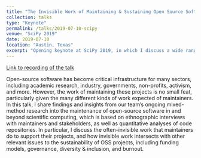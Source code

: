 ```yaml
---
title: "The Invisible Work of Maintaining & Sustaining Open Source Software"
collection: talks
type: "Keynote"
permalink: /talks/2019-07-10-scipy
venue: "SciPy 2019"
date: 2019-07-10
location: "Austin, Texas"
excerpt: "Opening keynote at SciPy 2019, in which I discuss a wide range of issues around the work of developing and maintaining open-source software, based on our team’s ongoing mixed-method research into this topic."
---
```

[Link to recording of the talk](https://www.youtube.com/watch?v=PM3iltcaIL8)

Open-source software has become critical infrastructure for many sectors, including academic research, industry, governments, non-profits, activism, and more. However, the work of maintaining these projects is no small feat, particularly given the many different kinds of work expected of maintainers. In this talk, I share findings and insights from our team’s ongoing mixed-method research into the maintenance of open-source software in and beyond scientific computing, which is based on ethnographic interviews with maintainers and stakeholders, as well as quantitative analyses of code repositories. In particular, I discuss the often-invisible work that maintainers do to support their projects, and how invisible work intersects with other relevant issues to the sustainability of OSS projects, including funding models, governance, diversity & inclusion, and burnout.
